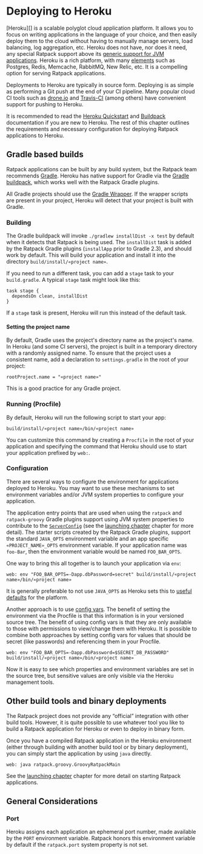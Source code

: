# Deploying to Heroku

[Heroku][] is a scalable polyglot cloud application platform.
It allows you to focus on writing applications in the language of your choice, and then easily deploy them to the cloud without having to manually manage servers, load balancing, log aggregation, etc.
Heroku does not have, nor does it need, any special Ratpack support above its [generic support for JVM applications](http://java.heroku.com).
Heroku is a rich platform, with many [elements](https://elements.heroku.com/) such as Postgres, Redis, Memcache, RabbitMQ, New Relic, etc.
It is a compelling option for serving Ratpack applications.

Deployments to Heroku are typically in source form.
Deploying is as simple as performing a Git push at the end of your CI pipeline.
Many popular cloud CI tools such as [drone.io](https://drone.io/) and [Travis-CI](https://travis-ci.org) (among others) have convenient support for pushing to Heroku.

It is recommended to read the [Heroku Quickstart](https://devcenter.heroku.com/articles/quickstart) and [Buildpack](https://devcenter.heroku.com/articles/buildpacks) documentation if you are new to Heroku.
The rest of this chapter outlines the requirements and necessary configuration for deploying Ratpack applications to Heroku.

## Gradle based builds

Ratpack applications can be built by any build system, but the Ratpack team recommends [Gradle](http://gradle.org).
Heroku has native support for Gradle via the [Gradle buildpack](https://devcenter.heroku.com/articles/buildpacks), which works well with the Ratpack Gradle plugins.

All Gradle projects should use the [Gradle Wrapper](https://docs.gradle.org/current/userguide/gradle_wrapper.html).
If the wrapper scripts are present in your project, Heroku will detect that your project is built with Gradle.

### Building

The Gradle buildpack will invoke `./gradlew installDist -x test` by default when it detects that Ratpack is being used.
The `installDist` task is added by the Ratpack Gradle plugins (`installApp` prior to Gradle 2.3), and should work by default. This will build your application and install it into the directory `build/install/«project name»`.

If you need to run a different task, you can add a `stage` task to your `build.gradle`. A typical `stage` task might look like this:

```
task stage {
  dependsOn clean, installDist
}
```

If a `stage` task is present, Heroku will run this instead of the default task.

#### Setting the project name

By default, Gradle uses the project's directory name as the project's name.
In Heroku (and some CI servers), the project is built in a temporary directory with a randomly assigned name.
To ensure that the project uses a consistent name, add a declaration to `settings.gradle` in the root of your project:

```language-groovy
rootProject.name = "«project name»"
```
This is a good practice for any Gradle project.

### Running (Procfile)

By default, Heroku will run the following script to start your app:

```language-bash
build/install/«project name»/bin/«project name»
```

You can customize this command by creating a
`Procfile` in the root of your application and specifying the command that Heroku should use to start your application prefixed by `web:`.

### Configuration

There are several ways to configure the environment for applications deployed to Heroku.
You may want to use these mechanisms to set environment variables and/or JVM system properties to configure your application.

The application entry points that are used when using the `ratpack` and `ratpack-groovy` Gradle plugins support using
JVM system properties to contribute to the [`ServerConfig`](api/ratpack/server/ServerConfig.html) (see the [launching chapter](launching.html) chapter for more detail).
The starter scripts created by the Ratpack Gradle plugins, support the standard `JAVA_OPTS` environment variable and an app specific `«PROJECT_NAME»_OPTS` environment variable.
If your application name was `foo-Bar`, then the environment variable would be named `FOO_BAR_OPTS`.

One way to bring this all together is to launch your application via `env`:

```language-bash
web: env "FOO_BAR_OPTS=-Dapp.dbPassword=secret" build/install/«project name»/bin/«project name»
```

It is generally preferable to not use `JAVA_OPTS` as Heroku sets this to [useful defaults](https://devcenter.heroku.com/articles/java-support#environment) for the platform.

Another approach is to use [config vars](https://devcenter.heroku.com/articles/config-vars).
The benefit of setting the environment via the Procfile is that this information is in your versioned source tree.
The benefit of using config vars is that they are only available to those with permissions to view/change them with Heroku.
It is possible to combine both approaches by setting config vars for values that should be secret (like passwords) and referencing them in your Procfile.

```language-bash
web: env "FOO_BAR_OPTS=-Dapp.dbPassword=$SECRET_DB_PASSWORD" build/install/«project name»/bin/«project name»
```

Now it is easy to see which properties and environment variables are set in the source tree, but sensitive values are only visible via the Heroku management tools.

## Other build tools and binary deployments

The Ratpack project does not provide any “official” integration with other build tools.
However, it is quite possible to use whatever tool you like to build a Ratpack application for Heroku or even to deploy in binary form.

Once you have a compiled Ratpack application in the Heroku environment (either through building with another build tool or by binary deployment),
you can simply start the application by using `java` directly.

```language-bash
web: java ratpack.groovy.GroovyRatpackMain
```

See the [launching chapter](launching.html) chapter for more detail on starting Ratpack applications.

## General Considerations

### Port

Heroku assigns each application an ephemeral port number, made available by the `PORT` environment variable. Ratpack honors this environment variable by default
if the `ratpack.port` system property is not set.
